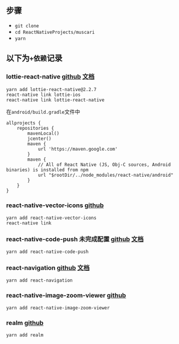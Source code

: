 ## 步骤

* `git clone`
* `cd ReactNativeProjects/muscari`
* `yarn`


## 以下为`+依赖`记录

### lottie-react-native [github](https://github.com/airbnb/lottie-react-native) [文档](http://airbnb.io/lottie/react-native/react-native.html)

```
yarn add lottie-react-native@2.2.7
react-native link lottie-ios
react-native link lottie-react-native
```

在`android/build.gradle`文件中

```
allprojects {
    repositories {
        mavenLocal()
        jcenter()
        maven {
            url 'https://maven.google.com'
        }
        maven {
            // All of React Native (JS, Obj-C sources, Android binaries) is installed from npm
            url "$rootDir/../node_modules/react-native/android"
        }
    }
}
```


### react-native-vector-icons [github](https://github.com/oblador/react-native-vector-icons)

```
yarn add react-native-vector-icons
react-native link
```


### react-native-code-push **未完成配置** [github](https://github.com/Microsoft/react-native-code-push) [文档](https://github.com/Microsoft/react-native-code-push/tree/master/docs)

```
yarn add react-native-code-push
```


### react-navigation [github](https://github.com/react-community/react-navigation) [文档](https://reactnavigation.org/)
```
yarn add react-navigation
```


### react-native-image-zoom-viewer [github](https://github.com/ascoders/react-native-image-viewer)

```
yarn add react-native-image-zoom-viewer
```


### realm [github](https://github.com/realm/realm-js)
```
yarn add realm
```







